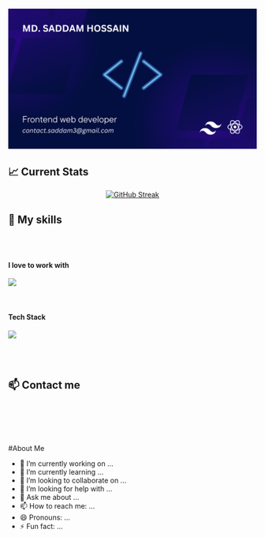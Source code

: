[![Cover Image](https://raw.githubusercontent.com/SaddamHossain07/SaddamHossain07/main/images/githubCoverImage.png "Saddam Hossain's cover image")]([https://raw.githubusercontent.com/SaddamHossain07/SaddamHossain07/main/images/cover.png](https://raw.githubusercontent.com/SaddamHossain07/SaddamHossain07/main/images/githubCoverImage.png))


## :chart_with_upwards_trend: Current Stats
<p align="center">
  <a href="https://git.io/streak-stats"><img src="https://github-readme-streak-stats.herokuapp.com?user=SaddamHossain07&theme=algolia&border_radius=10&card_width=700" alt="GitHub Streak" /></a>
</p>

## :muscle: My skills
<br/>
<br/>
<p align="center">
    <h4>I love to work with</h4>
    <a href="https://skillicons.dev">
        <img src="https://skillicons.dev/icons?i=tailwind,react" />
    </a>  
</p>  
<br/>
<p align="center">
    <h4>Tech Stack</h4>
    <a href="https://skillicons.dev">
        <img src="https://skillicons.dev/icons?i=html,css,tailwind,bootstrap,js,react,express,mongodb,firebase" />
    </a>
</p>
<br/>
<br/>

<!-- ## :bulb: Other skills
<br/>
<br/>
<p align="center">
  <a href="https://skillicons.dev">
    <img src="https://skillicons.dev/icons?i=html,css,tailwind,bootstrap,js,react,express,mongodb,firebase" />
  </a>
</p>
<br/>
<br/> -->

## :mailbox: Contact me
<br/>
<br/>

<br/>
<br/>


#About Me

- 🔭 I’m currently working on ...
- 🌱 I’m currently learning ...
- 👯 I’m looking to collaborate on ...
- 🤔 I’m looking for help with ...
- 💬 Ask me about ...
- 📫 How to reach me: ...
- 😄 Pronouns: ...
- ⚡ Fun fact: ...

